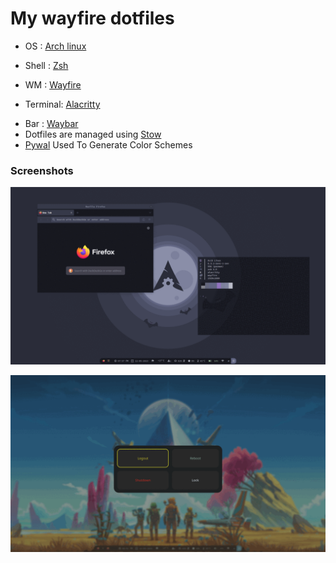 # My wayfire dotfiles
* OS      : [Arch linux](https://archlinux.org)
+ Shell   : [Zsh](https://github.com/zsh-users/zsh)
- WM      : [Wayfire](https://github.com/WayfireWM/wayfire)
* Terminal: [Alacritty](https://github.com/alacritty)
- Bar     : [Waybar](https://github.com/Alexays/Waybar)
- Dotfiles are managed using [Stow](https://www.gnu.org/software/stow/)
- [Pywal](https://github.com/dylanaraps/pywal) Used To Generate Color Schemes 
### Screenshots

![home screen](https://github.com/th3cr00k3dm4n/images/blob/ca6909643fd4d578cdf767fcfdce9d7279a6b427/dots/img1.gif)

![wlogout](https://github.com/th3cr00k3dm4n/images/blob/acabe5894d0d51c063136aae2483dac685cc2ed1/dots/wlogout.gif)
